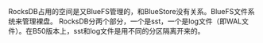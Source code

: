 RocksDB占用的空间是又BlueFS管理的，和BlueStore没有关系。BlueFS文件系统来管理裸盘。
RocksDB分两个部分，一个是sst，一个是log文件（即WAL文件）。在B50版本上，sst和log文件是用不同的分区隔离开来的。
